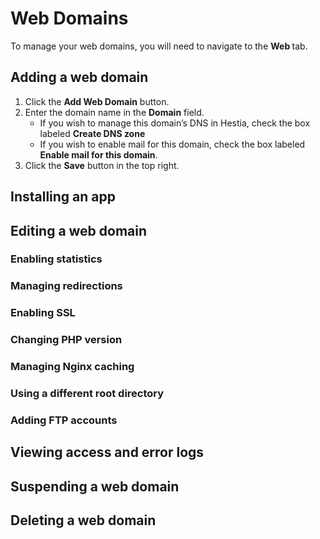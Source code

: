 # Web Domains

To manage your web domains, you will need to navigate to the **Web <i class="fas fa-fw fa-globe-americas"></i>** tab.

## Adding a web domain

1. Click the **<i class="fas fa-fw fa-plus-circle"></i> Add Web Domain** button.
2. Enter the domain name in the **Domain** field.
   - If you wish to manage this domain’s DNS in Hestia, check the box labeled **Create DNS zone**
   - If you wish to enable mail for this domain, check the box labeled **Enable mail for this domain**.
3. Click the **<i class="fas fa-fw fa-save"></i> Save** button in the top right.

## Installing an app

## Editing a web domain

### Enabling statistics

### Managing redirections

### Enabling SSL

### Changing PHP version

### Managing Nginx caching

### Using a different root directory

### Adding FTP accounts

## Viewing access and error logs

## Suspending a web domain

## Deleting a web domain

